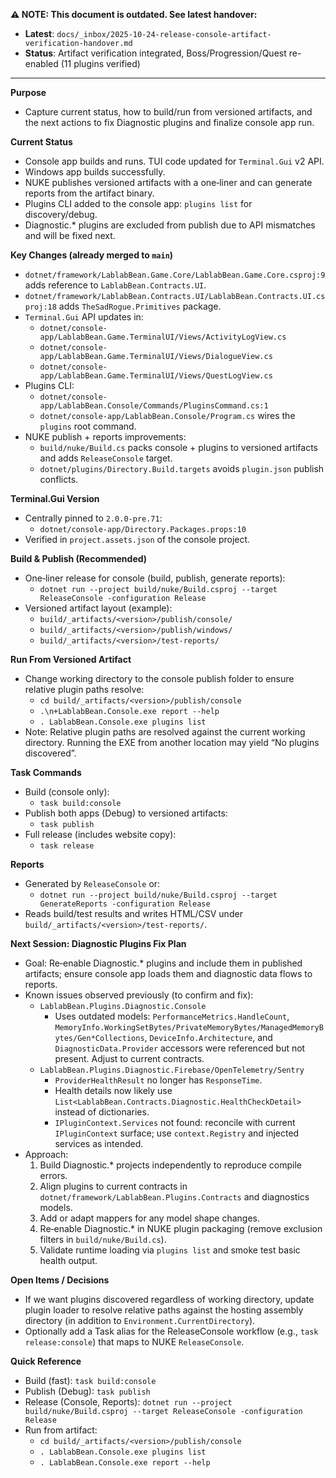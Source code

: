 **⚠️ NOTE: This document is outdated. See latest handover:**

- **Latest**: `docs/_inbox/2025-10-24-release-console-artifact-verification-handover.md`
- **Status**: Artifact verification integrated, Boss/Progression/Quest re-enabled (11 plugins verified)

---

**Purpose**

- Capture current status, how to build/run from versioned artifacts, and the next actions to fix Diagnostic plugins and finalize console app run.

**Current Status**

- Console app builds and runs. TUI code updated for `Terminal.Gui` v2 API.
- Windows app builds successfully.
- NUKE publishes versioned artifacts with a one‑liner and can generate reports from the artifact binary.
- Plugins CLI added to the console app: `plugins list` for discovery/debug.
- Diagnostic.* plugins are excluded from publish due to API mismatches and will be fixed next.

**Key Changes (already merged to `main`)**

- `dotnet/framework/LablabBean.Game.Core/LablabBean.Game.Core.csproj:9` adds reference to `LablabBean.Contracts.UI`.
- `dotnet/framework/LablabBean.Contracts.UI/LablabBean.Contracts.UI.csproj:18` adds `TheSadRogue.Primitives` package.
- `Terminal.Gui` API updates in:
  - `dotnet/console-app/LablabBean.Game.TerminalUI/Views/ActivityLogView.cs`
  - `dotnet/console-app/LablabBean.Game.TerminalUI/Views/DialogueView.cs`
  - `dotnet/console-app/LablabBean.Game.TerminalUI/Views/QuestLogView.cs`
- Plugins CLI:
  - `dotnet/console-app/LablabBean.Console/Commands/PluginsCommand.cs:1`
  - `dotnet/console-app/LablabBean.Console/Program.cs` wires the `plugins` root command.
- NUKE publish + reports improvements:
  - `build/nuke/Build.cs` packs console + plugins to versioned artifacts and adds `ReleaseConsole` target.
  - `dotnet/plugins/Directory.Build.targets` avoids `plugin.json` publish conflicts.

**Terminal.Gui Version**

- Centrally pinned to `2.0.0-pre.71`:
  - `dotnet/console-app/Directory.Packages.props:10`
- Verified in `project.assets.json` of the console project.

**Build & Publish (Recommended)**

- One‑liner release for console (build, publish, generate reports):
  - `dotnet run --project build/nuke/Build.csproj --target ReleaseConsole -configuration Release`
- Versioned artifact layout (example):
  - `build/_artifacts/<version>/publish/console/`
  - `build/_artifacts/<version>/publish/windows/`
  - `build/_artifacts/<version>/test-reports/`

**Run From Versioned Artifact**

- Change working directory to the console publish folder to ensure relative plugin paths resolve:
  - `cd build/_artifacts/<version>/publish/console`
  - `.\n+LablabBean.Console.exe report --help`
  - `.
LablabBean.Console.exe plugins list`
- Note: Relative plugin paths are resolved against the current working directory. Running the EXE from another location may yield “No plugins discovered”.

**Task Commands**

- Build (console only):
  - `task build:console`
- Publish both apps (Debug) to versioned artifacts:
  - `task publish`
- Full release (includes website copy):
  - `task release`

**Reports**

- Generated by `ReleaseConsole` or:
  - `dotnet run --project build/nuke/Build.csproj --target GenerateReports -configuration Release`
- Reads build/test results and writes HTML/CSV under `build/_artifacts/<version>/test-reports/`.

**Next Session: Diagnostic Plugins Fix Plan**

- Goal: Re‑enable Diagnostic.* plugins and include them in published artifacts; ensure console app loads them and diagnostic data flows to reports.
- Known issues observed previously (to confirm and fix):
  - `LablabBean.Plugins.Diagnostic.Console`
    - Uses outdated models: `PerformanceMetrics.HandleCount`, `MemoryInfo.WorkingSetBytes/PrivateMemoryBytes/ManagedMemoryBytes/Gen*Collections`, `DeviceInfo.Architecture`, and `DiagnosticData.Provider` accessors were referenced but not present. Adjust to current contracts.
  - `LablabBean.Plugins.Diagnostic.Firebase/OpenTelemetry/Sentry`
    - `ProviderHealthResult` no longer has `ResponseTime`.
    - Health details now likely use `List<LablabBean.Contracts.Diagnostic.HealthCheckDetail>` instead of dictionaries.
    - `IPluginContext.Services` not found: reconcile with current `IPluginContext` surface; use `context.Registry` and injected services as intended.
- Approach:
  1) Build Diagnostic.* projects independently to reproduce compile errors.
  2) Align plugins to current contracts in `dotnet/framework/LablabBean.Plugins.Contracts` and diagnostics models.
  3) Add or adapt mappers for any model shape changes.
  4) Re‑enable Diagnostic.* in NUKE plugin packaging (remove exclusion filters in `build/nuke/Build.cs`).
  5) Validate runtime loading via `plugins list` and smoke test basic health output.

**Open Items / Decisions**

- If we want plugins discovered regardless of working directory, update plugin loader to resolve relative paths against the hosting assembly directory (in addition to `Environment.CurrentDirectory`).
- Optionally add a Task alias for the ReleaseConsole workflow (e.g., `task release:console`) that maps to NUKE `ReleaseConsole`.

**Quick Reference**

- Build (fast): `task build:console`
- Publish (Debug): `task publish`
- Release (Console, Reports): `dotnet run --project build/nuke/Build.csproj --target ReleaseConsole -configuration Release`
- Run from artifact:
  - `cd build/_artifacts/<version>/publish/console`
  - `.
LablabBean.Console.exe plugins list`
  - `.
LablabBean.Console.exe report --help`
